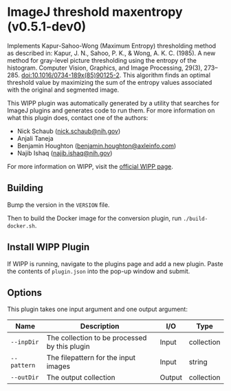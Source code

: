 # ImageJ threshold maxentropy (v0.5.1-dev0)

Implements Kapur-Sahoo-Wong (Maximum Entropy) thresholding method as
described in: Kapur, J. N., Sahoo, P. K., & Wong, A. K. C. (1985). A new method
for gray-level picture thresholding using the entropy of the histogram. Computer
Vision, Graphics, and Image Processing, 29(3), 273–285.
[doi:10.1016/0734-189x(85)90125-2](https://doi.org/10.1016/0734-189x(85)90125-2). This algorithm finds an optimal threshold
value by maximizing the sum of the entropy values associated with the original
and segmented image.

This WIPP plugin was automatically generated by a utility that searches for ImageJ plugins and generates code to run them.
For more information on what this plugin does, contact one of the authors:

 - Nick Schaub (nick.schaub@nih.gov)
 - Anjali Taneja
 - Benjamin Houghton (benjamin.houghton@axleinfo.com)
 - Najib Ishaq (najib.ishaq@nih.gov)

For more information on WIPP, visit the [official WIPP page](https://isg.nist.gov/deepzoomweb/software/wipp).

## Building

Bump the version in the `VERSION` file.

Then to build the Docker image for the conversion plugin, run
`./build-docker.sh`.

## Install WIPP Plugin

If WIPP is running, navigate to the plugins page and add a new plugin.
Paste the contents of `plugin.json` into the pop-up window and submit.

## Options

This plugin takes one input argument and one output argument:

| Name        | Description                                   | I/O    | Type       |
| ----------- | --------------------------------------------- | ------ | ---------- |
| `--inpDir`  | The collection to be processed by this plugin | Input  | collection |
| `--pattern` | The filepattern for the input images          | Input  | string     |
| `--outDir`  | The output collection                         | Output | collection |
